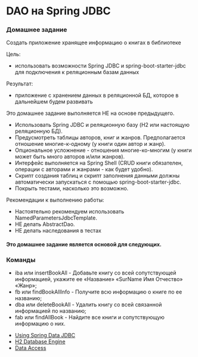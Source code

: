 # DAO на Spring JDBC

### Домашнее задание
Создать приложение хранящее информацию о книгах в библиотеке

Цель: 
- использовать возможности Spring JDBC и spring-boot-starter-jdbc для подключения к реляционным базам данных 

Результат:
- приложение с хранением данных в реляционной БД, которое в дальнейшем будем развивать

Это домашнее задание выполняется НЕ на основе предыдущего.

- Использовать Spring JDBC и реляционную базу (H2 или настоящую реляционную БД).
- Предусмотреть таблицы авторов, книг и жанров. Предполагается отношение многие-к-одному (у книги один автор и жанр). 
- Опциональное усложнение - отношения многие-ко-многим (у книги может быть много авторов и/или жанров). 
- Интерфейс выполняется на Spring Shell (CRUD книги обязателен, операции с авторами и жанрами - как будет удобно). 
- Скрипт создания таблиц и скрипт заполнения данными должны автоматически запускаться с помощью spring-boot-starter-jdbc.
- Покрыть тестами, насколько это возможно. 

Рекомендации к выполнению работы:
- Настоятельно рекомендуем использовать NamedParametersJdbcTemplate.
- НЕ делать AbstractDao.
- НЕ делать наследования в тестах

#### Это домашнее задание является основой для следующих.

### Команды
- iba или insertBookAll - Добавьте книгу со всей сопутствующей информацией, укажите ее «Название» «SurName Имя Отчество» «Жанр»;
- fb  или findBookAllInfo - Получите всю информацию о книге по ее названию;
- dba или deleteBookAll - Удалить книгу со всей связанной информацией по названию;
- fab или findAllBook - Найдите все книги и сопутствующую информацию о них. 

* [Using Spring Data JDBC](https://github.com/spring-projects/spring-data-examples/tree/master/jdbc/basics)
* [H2 Database Engine](http://www.h2database.com/html/main.html)
* [Data Access](https://docs.spring.io/spring-framework/docs/current/reference/html/data-access.html)

